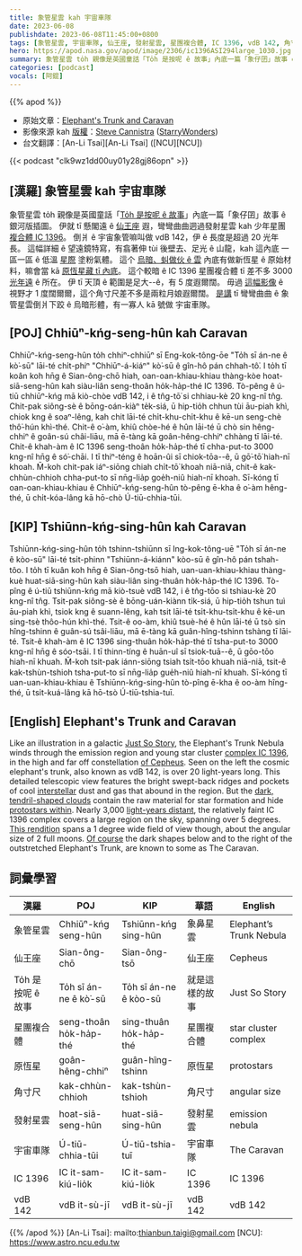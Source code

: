 ```yaml
---
title: 象管星雲 kah 宇宙車隊
date: 2023-06-08
publishdate: 2023-06-08T11:45:00+0800
tags: [象管星雲, 宇宙車隊, 仙王座, 發射星雲, 星團複合體, IC 1396, vdB 142, 角寸尺, 原恆星, To̍h 是按呢 ê 故事]
hero: https://apod.nasa.gov/apod/image/2306/ic1396ASI294large_1030.jpg
summary: 象管星雲 to̍h 親像是英國童話「To̍h 是按呢 ê 故事」內底一篇「象仔囝」故事 ê 銀河版插圖。
categories: [podcast]
vocals: [阿錕]
---
```


{{% apod %}}

- 原始文章：[Elephant's Trunk and Caravan](https://apod.nasa.gov/apod/ap230608.html)
- 影像來源 kah [版權][copyright]：[Steve Cannistra](http://www.starrywonders.com/copyright.html) ([StarryWonders](http://www.starrywonders.com/))
- 台文翻譯：[An-Li Tsai][An-Li Tsai] ([NCU][NCU])

{{< podcast "clk9wz1dd00uy01y28gj86opn" >}}

## [漢羅] 象管星雲 kah 宇宙車隊
象管星雲 to̍h 親像是英國童話「[To̍h 是按呢 ê 故事][Just So Story]」內底一篇「象仔囝」故事 ê 銀河版插圖。
伊就 tī 懸閣遠 ê [仙王座][of Cepheus] 遐，彎彎曲曲迵過發射星雲 kah 少年星團 [複合體 IC 1396][complex IC 1396]。
倒爿 ê 宇宙象管嘛叫做 vdB 142，伊 ê 長度是超過 20 光年長。
這幅詳細 ê 望遠鏡特寫，有翕著伸 tùi 後壁去、足光 ê 山龍，kah 這內底 一區一區 ê 低溫 [星際][interstellar] 塗粉氣體。
這个 [烏暗、虯做伙 ê 雲][dark, tendril-shaped clouds] 內底有做新恆星 ê 原始材料，嘛會當 kā [原恆星藏 tī 內底][protostars within]。
這个較暗 ê IC 1396 星團複合體 tī 差不多 3000 [光年遠][light-years distant] ê 所在。
伊 tī 天頂 ê 範圍是足大--ê，有 5 度遐爾闊。
毋過 [這幅影像][This rendition] ê 視野才 1 度闊爾爾，這个角寸尺差不多是兩粒月娘遐爾闊。
[是講][Of course] tī 彎彎曲曲 ê 象管星雲倒爿下跤 ê 烏暗形體，有一寡人 kā 號做 宇宙車隊。

## [POJ] Chhiūⁿ-kńg-seng-hûn kah Caravan
Chhiūⁿ-kńg-seng-hûn to̍h chhiⁿ-chhiūⁿ sī Eng-kok-tông-ōe "To̍h sī án-ne ê kò͘-sū" lāi-té chi̍t-phiⁿ "Chhiūⁿ-á-kiáⁿ" kò͘-sū ê gîn-hô pán chhah-tô͘.
I to̍h tī koân koh hn̄g ê Sian-ông-chō hiah, oan-oan-khiau-khiau thàng-kòe hoat-siā-seng-hûn kah siàu-liân seng-thoân ho̍k-ha̍p-thé IC 1396.
Tò-pêng ê ú-tiū chhiūⁿ-kńg mā kiò-chòe vdB 142, i ê tn̂g-tō͘ si chhiau-kè 20 kng-nî tn̂g.
Chit-pak siông-sè ê bōng-oán-kiàⁿ te̍k-siá, ū hip-tio̍h chhun tùi āu-piah khì, chiok kng ê soaⁿ-lêng, kah chit lāi-té chi̍t-khu-chi̍t-khu ê kē-un seng-chè thô͘-hún khì-thé.
Chit-ê o͘-àm, khiû chòe-hé ê hûn lāi-té ū chò sin hêng-chhiⁿ ê goân-sú châi-liāu, mā ē-tàng kā goân-hêng-chhiⁿ chhàng tī lāi-té.
Chit-ê khah-àm ê IC 1396 seng-thoân ho̍k-ha̍p-thé tī chha-put-to 3000 kng-nî hn̄g ê só͘-chāi.
I tī thiⁿ-téng ê hoān-ûi sī chiok-tōa--ê, ū gō͘-tō͘ hiah-nī khoah.
M̄-koh chit-pak iáⁿ-siōng chiah chi̍t-tō͘ khoah niā-niā, chit-ê kak-chhùn-chhioh chha-put-to sī nn̄g-lia̍p goe̍h-niû hiah-nī khoah.
Sī-kóng tī oan-oan-khiau-khiau ê Chhiūⁿ-kńg-seng-hûn tò-pêng ē-kha ê o͘-àm hêng-thé, ū chi̍t-kóa-lâng kā hō-chò Ú-tiū-chhia-tūi.

## [KIP] Tshiūnn-kńg-sing-hûn kah Caravan
Tshiūnn-kńg-sing-hûn to̍h tshinn-tshiūnn sī Ing-kok-tông-uē "To̍h sī án-ne ê kòo-sū" lāi-té tsi̍t-phinn "Tshiūnn-á-kiánn" kòo-sū ê gîn-hô pán tshah-tôo.
I to̍h tī kuân koh hn̄g ê Sian-ông-tsō hiah, uan-uan-khiau-khiau thàng-kuè huat-siā-sing-hûn kah siàu-liân sing-thuân ho̍k-ha̍p-thé IC 1396.
Tò-pîng ê ú-tiū tshiūnn-kńg mā kiò-tsuè vdB 142, i ê tn̂g-tōo si tshiau-kè 20 kng-nî tn̂g.
Tsit-pak siông-sè ê bōng-uán-kiànn ti̍k-siá, ū hip-tio̍h tshun tuì āu-piah khì, tsiok kng ê suann-lêng, kah tsit lāi-té tsi̍t-khu-tsi̍t-khu ê kē-un sing-tsè thôo-hún khì-thé.
Tsit-ê oo-àm, khiû tsuè-hé ê hûn lāi-té ū tsò sin hîng-tshinn ê guân-sú tsâi-liāu, mā ē-tàng kā guân-hîng-tshinn tshàng tī lāi-té.
Tsit-ê khah-àm ê IC 1396 sing-thuân ho̍k-ha̍p-thé tī tsha-put-to 3000 kng-nî hn̄g ê sóo-tsāi.
I tī thinn-tíng ê huān-uî sī tsiok-tuā--ê, ū gōo-tōo hiah-nī khuah.
M̄-koh tsit-pak iánn-siōng tsiah tsi̍t-tōo khuah niā-niā, tsit-ê kak-tshùn-tshioh tsha-put-to sī nn̄g-lia̍p gue̍h-niû hiah-nī khuah.
Sī-kóng tī uan-uan-khiau-khiau ê Tshiūnn-kńg-sing-hûn tò-pîng ē-kha ê oo-àm hîng-thé, ū tsi̍t-kuá-lâng kā hō-tsò Ú-tiū-tshia-tuī.

## [English] Elephant's Trunk and Caravan
Like an illustration in a galactic [Just So Story][Just So Story], the Elephant's Trunk Nebula winds through the emission region and young star cluster [complex IC 1396][complex IC 1396], in the high and far off constellation [of Cepheus][of Cepheus].
Seen on the left the cosmic elephant's trunk, also known as vdB 142, is over 20 light-years long.
This detailed telescopic view features the bright swept-back ridges and pockets of cool [interstellar][interstellar] dust and gas that abound in the region.
But the [dark, tendril-shaped clouds][dark, tendril-shaped clouds] contain the raw material for star formation and hide [protostars within][protostars within].
Nearly 3,000 [light-years distant][light-years distant], the relatively faint IC 1396 complex covers a large region on the sky, spanning over 5 degrees.
[This rendition][This rendition] spans a 1 degree wide field of view though, about the angular size of 2 full moons.
[Of course][Of course] the dark shapes below and to the right of the outstretched Elephant's Trunk, are known to some as The Caravan.

## 詞彙學習

|漢羅|POJ|KIP|華語|English|
|-|-|-|-|-|
|象管星雲|Chhiūⁿ-kńg seng-hûn|Tshiūnn-kńg sing-hûn|象鼻星雲|Elephant’s Trunk Nebula|
|仙王座|Sian-ông-chō|Sian-ông-tsō|仙王座|Cepheus|
|To̍h 是按呢 ê 故事|To̍h sī án-ne ê kò͘-sū|To̍h sī án-ne ê kòo-sū|就是這樣的故事|Just So Story|
|星團複合體|seng-thoân ho̍k-ha̍p-thé|sing-thuân ho̍k-ha̍p-thé|星團複合體|star cluster complex|
|原恆星|goân-hêng-chhiⁿ|guân-hîng-tshinn|原恆星|protostars|
|角寸尺|kak-chhùn-chhioh|kak-tshùn-tshioh|角尺寸|angular size|
|發射星雲|hoat-siā-seng-hûn|huat-siā-sing-hûn|發射星雲|emission nebula|
|宇宙車隊|Ú-tiū-chhia-tūi|Ú-tiū-tshia-tuī|宇宙車隊|The Caravan|
|IC 1396|IC it-sam-kiú-lio̍k|IC it-sam-kiú-lio̍k|IC 1396|IC 1396|
|vdB 142|vdB it-sù-jī|vdB it-sù-jī|vdB 142|vdB 142|

{{% /apod %}}
[An-Li Tsai]: mailto:thianbun.taigi@gmail.com
[NCU]: https://www.astro.ncu.edu.tw

[copyright]: https://apod.nasa.gov/apod/fap/lib/about_apod.html#srapply
[License]: https://creativecommons.org/licenses/by/2.0/

[Just So Story]:http://www.boop.org/jan/justso/elephant.htm
[complex IC 1396]:https://apod.nasa.gov/apod/ap050908.html
[of Cepheus]:http://www.hawastsoc.org/deepsky/cep/
[interstellar]:http://www-ssg.sr.unh.edu/ism/what1.html
[dark, tendril-shaped clouds]:https://www.spitzer.caltech.edu/image/ssc2003-06b-dark-globule-in-ic-1396
[protostars within]:https://arxiv.org/abs/0808.3013
[light-years distant]:http://heasarc.gsfc.nasa.gov/docs/cosmic/
[This rendition]:http://www.starrywonders.com/ic1396ASI294small.html
[Of course]:http://www.boop.org/jan/justso/
